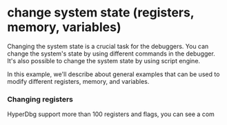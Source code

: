 # change system state (registers, memory, variables)

Changing the system state is a crucial task for the debuggers. You can change the system's state by using different commands in the debugger. It's also possible to change the system state by using script engine.

In this example, we'll describe about general examples that can be used to modify different registers, memory, and variables.

### Changing registers

HyperDbg support more than 100 registers and flags, you can see a com

